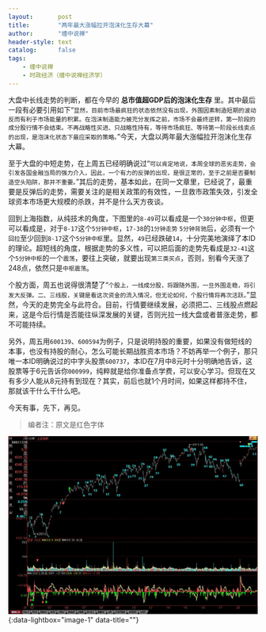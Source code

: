 ```yaml
---
layout:       post
title:        "两年最大涨幅拉开泡沫化生存大幕"
author:       "缠中说禅"
header-style: text
catalog:      false
tags:
    - 缠中说禅
    - 时政经济（缠中说禅经济学）
---
```


大盘中长线走势的判断，都在今早的 **总市值超GDP后的泡沫化生存** 里。其中最后一段有必要引用如下“`显然，目前市场最疯狂的状态依然没有出现，外围因素制造短期的波动反而有利于市场能量的积累。在泡沫制造能力被充分发挥之前，市场不会最终逆转，第一阶段的成分股行情不会结束。不再战略性买进、只战略性持有，等待市场疯狂、等待第一阶段长线卖点的出现，是泡沫化状态下最应采取的策略。`”今天，大盘以两年最大涨幅拉开泡沫化生存大幕。



至于大盘的中短走势，在上周五已经明确说过“`可以肯定地说，本周全球的恶劣走势，会引发各国金融当局的强力介入，因此，一个有力的反弹的出现，是很正常的，至于之前是否要制造空头陷阱，那并不重要。`”其后的走势，基本如此，在同一文章里，已经说了，最重要是反弹后的走势，需要关注的是相关政策的有效性，一旦救市政策失效，引发全球资本市场更大规模的杀跌，并不是什么天方夜谈。



回到上海指数，从纯技术的角度，下图里的`8-49`可以看成是一个`30分钟中枢`，但更可以看成是，对于`8-17`这个`5分钟中枢`，`17-38`的`1分钟走势` `5分钟背驰`后，必须有一个`回拉`至少回到`8-17`这个`5分钟中枢`里。显然，`49`已经跌破`14`，十分完美地演绎了本ID的理论。超短线的角度，根据走势的多义性，可以把后面的走势先看成是`32-41`这个`5分钟中枢`的一个`震荡`，要往上突破，就要出现`第三类买点`，否则，别看今天涨了248点，依然只是`中枢震荡`。



个股方面，周五也说得很清楚了“`个股上，一线成分股，将跟随外围，一旦外围走稳，将引发大反弹。二、三线股，关键是看这次资金的流入情况，但无论如何，个股行情将再次活跃。`”显然，今天的走势完全与此符合。目前，行情要继续发展，必须把二、三线股点燃起来，这是今后行情是否能往纵深发展的关键，否则光拉一线大盘或者普涨走势，都不可能持续。



另外，周五用`600139`、`600594`为例子，只是说明持股的重要，如果没有做短线的本事，也没有持股的耐心，怎么可能长期战胜资本市场？不妨再举一个例子，那只唯一本ID明确说过的中字头股票`600737`，本ID在7月中8元时十分明确地告诉，这股票等于6元告诉你`000999`，纯粹就是给你准备点学费，可以安心学习。但现在又有多少人能从8元持有到现在？其实，前后也就1个月时间，如果这样都持不住，那就该干什么干什么吧。



今天有事，先下，再见。



> 编者注：原文是红色字体



[![](/img/czsc/20070820-0645.jpg)](/img/czsc/20070820-0645.jpg){:data-lightbox="image-1" data-title=""}
